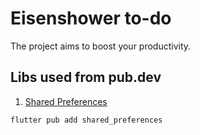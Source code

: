 # Eisenshower to-do

The project aims to boost your productivity.

## Libs used from pub.dev

1. [Shared Preferences](https://pub.dev/packages/shared_preferences)
```
flutter pub add shared_preferences
```
